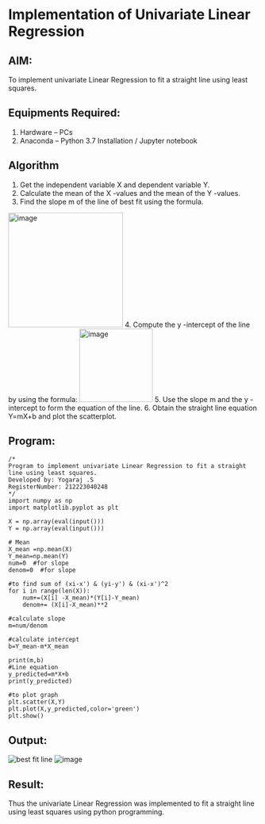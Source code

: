 # Implementation of Univariate Linear Regression
## AIM:
To implement univariate Linear Regression to fit a straight line using least squares.

## Equipments Required:
1. Hardware – PCs
2. Anaconda – Python 3.7 Installation / Jupyter notebook

## Algorithm
1. Get the independent variable X and dependent variable Y.
2. Calculate the mean of the X -values and the mean of the Y -values.
3. Find the slope m of the line of best fit using the formula. 
<img width="231" alt="image" src="https://user-images.githubusercontent.com/93026020/192078527-b3b5ee3e-992f-46c4-865b-3b7ce4ac54ad.png">
4. Compute the y -intercept of the line by using the formula:
<img width="148" alt="image" src="https://user-images.githubusercontent.com/93026020/192078545-79d70b90-7e9d-4b85-9f8b-9d7548a4c5a4.png">
5. Use the slope m and the y -intercept to form the equation of the line.
6. Obtain the straight line equation Y=mX+b and plot the scatterplot.

## Program:
```
/*
Program to implement univariate Linear Regression to fit a straight line using least squares.
Developed by: Yogaraj .S
RegisterNumber: 212223040248 
*/
import numpy as np
import matplotlib.pyplot as plt

X = np.array(eval(input()))
Y = np.array(eval(input()))

# Mean
X_mean =np.mean(X)
Y_mean=np.mean(Y)
num=0  #for slope
denom=0  #for slope

#to find sum of (xi-x') & (yi-y') & (xi-x')^2
for i in range(len(X)):
    num+=(X[i] -X_mean)*(Y[i]-Y_mean)
    denom+= (X[i]-X_mean)**2

#calculate slope
m=num/denom

#calculate intercept
b=Y_mean-m*X_mean

print(m,b)
#Line equation
y_predicted=m*X+b
print(y_predicted)

#to plot graph
plt.scatter(X,Y)
plt.plot(X,y_predicted,color='green')
plt.show()
```

## Output:
![best fit line](sam.png)
![image](https://github.com/AkilaMohan/Find-the-best-fit-line-using-Least-Squares-Method/assets/153482637/7fc3b578-3cf6-4a28-93b1-0be76064f36e)



## Result:
Thus the univariate Linear Regression was implemented to fit a straight line using least squares using python programming.
